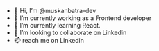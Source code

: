 - 👋 Hi, I’m @muskanbatra-dev
- 👀 I’m currently working as a Frontend developer
- 🌱 I’m currently learning React.
- 💞️ I’m looking to collaborate on Linkedin
- 📫 reach me on Linkedin

<!---
muskanbatra-dev/muskanbatra-dev is a ✨ special ✨ repository because its `README.md` (this file) appears on your GitHub profile.
You can click the Preview link to take a look at your changes.
--->
